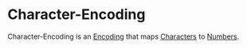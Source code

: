 # Character-Encoding

Character-Encoding is an [Encoding](60079.md) that maps [Characters](650018.md) to [Numbers](60000.md).